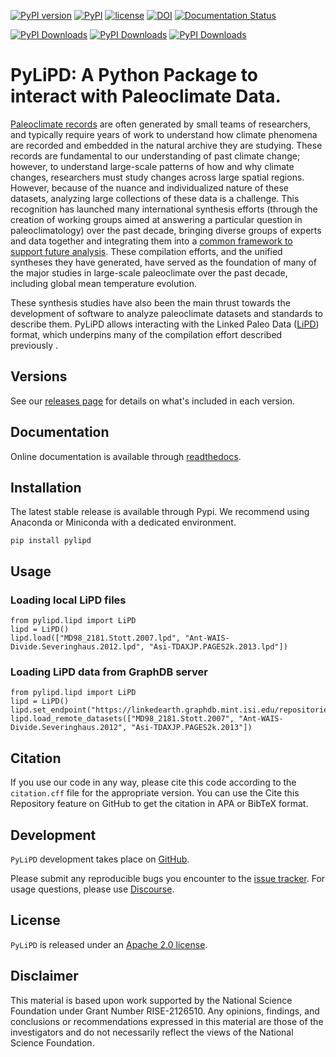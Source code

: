 [![PyPI version](https://badge.fury.io/py/pylipd.svg)](https://badge.fury.io/py/pylipd)
[![PyPI](https://img.shields.io/badge/python-3.11-yellow.svg)]()
[![license](https://img.shields.io/github/license/linkedearth/pylipd.svg)]()
[![DOI](https://zenodo.org/badge/428434519.svg)](https://doi.org/10.5281/zenodo.7951200)
[![Documentation Status](https://app.readthedocs.org/projects/pylipd/badge/?version=latest)](https://pylipd.readthedocs.io/en/latest/)
 

[![PyPI Downloads](https://static.pepy.tech/badge/pylipd)](https://pepy.tech/projects/pylipd)
[![PyPI Downloads](https://static.pepy.tech/badge/pylipd/month)](https://pepy.tech/projects/pylipd)
[![PyPI Downloads](https://static.pepy.tech/badge/pylipd/week)](https://pepy.tech/projects/pylipd)

# PyLiPD: A Python Package to interact with Paleoclimate Data. 

[Paleoclimate records](https://en.wikipedia.org/wiki/Paleoclimatology) are often generated by small teams of researchers, and typically require years of work to understand how climate phenomena are recorded and embedded in the natural archive they are studying. These records are fundamental to our understanding of past climate change; however, to understand large-scale patterns of how and why climate changes, researchers must study changes across large spatial regions. However, because of the nuance and individualized nature of these datasets, analyzing large collections of these data is a challenge. This recognition has launched many international synthesis efforts (through the creation of working groups aimed at answering a particular question in paleoclimatology) over the past decade, bringing diverse groups of experts and data together and integrating them into a [common framework to support future analysis](https://lipdverse.org/project/). These compilation efforts, and the unified syntheses they have generated, have served as the foundation of many of the major studies in large-scale paleoclimate over the past decade, including global mean temperature evolution.

These synthesis studies have also been the main thrust towards the development of software to analyze paleoclimate datasets and standards to describe them. PyLiPD allows interacting with the Linked Paleo Data ([LiPD](https://lipd.net)) format, which underpins many of the compilation effort described previously .

## Versions

See our [releases page](https://github.com/LinkedEarth/pylipd/releases) for details on what's included in each version.

## Documentation

Online documentation is available through [readthedocs](https://pylipd.readthedocs.io/en/latest/).


## Installation 
The latest stable release is available through Pypi. We recommend using Anaconda or Miniconda with a dedicated environment.   

    pip install pylipd


## Usage

### Loading local LiPD files
    from pylipd.lipd import LiPD
    lipd = LiPD()
    lipd.load(["MD98_2181.Stott.2007.lpd", "Ant-WAIS-Divide.Severinghaus.2012.lpd", "Asi-TDAXJP.PAGES2k.2013.lpd"])

### Loading LiPD data from GraphDB server
    from pylipd.lipd import LiPD
    lipd = LiPD()
    lipd.set_endpoint("https://linkedearth.graphdb.mint.isi.edu/repositories/LiPDVerse2")
    lipd.load_remote_datasets(["MD98_2181.Stott.2007", "Ant-WAIS-Divide.Severinghaus.2012", "Asi-TDAXJP.PAGES2k.2013"])

## Citation

If you use our code in any way, please cite this code according to the `citation.cff` file for the appropriate version. You can use the Cite this Repository feature on GitHub to get the citation in APA or BibTeX format. 

## Development

`PyLiPD` development takes place on [GitHub](https://github.com/LinkedEarth/pylipd/tree/main). 

Please submit any reproducible bugs you encounter to the [issue tracker](https://github.com/LinkedEarth/pylipd/issues). For usage questions, please use [Discourse](https://discourse.linked.earth).

## License

`PyLiPD` is released under an [Apache 2.0 license](https://github.com/LinkedEarth/pylipd/blob/main/LICENSE). 

## Disclaimer

This material is based upon work supported by the National Science Foundation under Grant Number RISE-2126510. Any opinions, findings, and conclusions or recommendations expressed in this material are those of the investigators and do not necessarily reflect the views of the National Science Foundation.

